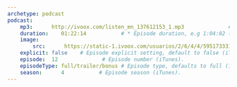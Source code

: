 ```yaml
---
archetype: podcast
podcast:
    mp3:      http://ivoox.com/listen_mn_137612153_1.mp3              # * The path to the mp3 file,
    duration:    01:22:14           # * Episode duration, e.g 1:04:02 (iTunes).
    image:
        src:      https://static-1.ivoox.com/usuarios/2/6/4/4/5951733314462_XXL.jpg          # Episode image src, place inside the assets directory (iTunes).
    explicit: false    # Episode explicit setting, default to false (iTunes).
    episode:  12              # Episode number (iTunes).
    episodeType: full/trailer/bonus # Episode type, defaults to full (iTunes).
    season:      4           # Episode season (iTunes).
---
```

